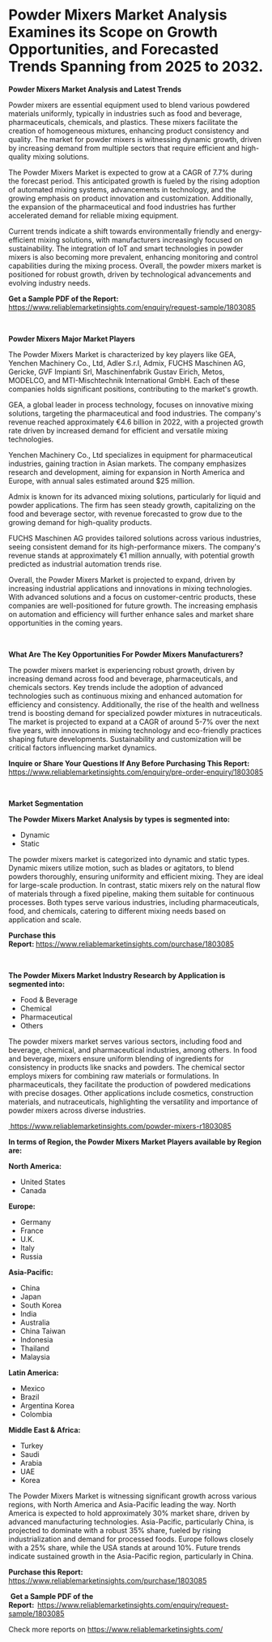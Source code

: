 <p><h1>Powder Mixers Market Analysis Examines its Scope on Growth Opportunities, and Forecasted Trends Spanning from 2025 to 2032.</h1></p><p><strong>Powder Mixers Market Analysis and Latest Trends</strong></p>
<p><p>Powder mixers are essential equipment used to blend various powdered materials uniformly, typically in industries such as food and beverage, pharmaceuticals, chemicals, and plastics. These mixers facilitate the creation of homogeneous mixtures, enhancing product consistency and quality. The market for powder mixers is witnessing dynamic growth, driven by increasing demand from multiple sectors that require efficient and high-quality mixing solutions.</p><p>The Powder Mixers Market is expected to grow at a CAGR of 7.7% during the forecast period. This anticipated growth is fueled by the rising adoption of automated mixing systems, advancements in technology, and the growing emphasis on product innovation and customization. Additionally, the expansion of the pharmaceutical and food industries has further accelerated demand for reliable mixing equipment.</p><p>Current trends indicate a shift towards environmentally friendly and energy-efficient mixing solutions, with manufacturers increasingly focused on sustainability. The integration of IoT and smart technologies in powder mixers is also becoming more prevalent, enhancing monitoring and control capabilities during the mixing process. Overall, the powder mixers market is positioned for robust growth, driven by technological advancements and evolving industry needs.</p></p>
<p><strong>Get a Sample PDF of the Report:&nbsp;</strong> <a href="https://www.reliablemarketinsights.com/enquiry/request-sample/1803085?utm_campaign=3008&utm_medium=2&utm_source=Github&utm_content=ia&utm_term=10042025&utm_id=powder-mixers">https://www.reliablemarketinsights.com/enquiry/request-sample/1803085</a></p>
<p>&nbsp;</p>
<p><strong>Powder Mixers Major Market Players</strong></p>
<p><p>The Powder Mixers Market is characterized by key players like GEA, Yenchen Machinery Co., Ltd, Adler S.r.l, Admix, FUCHS Maschinen AG, Gericke, GVF Impianti Srl, Maschinenfabrik Gustav Eirich, Metos, MODELCO, and MTI-Mischtechnik International GmbH. Each of these companies holds significant positions, contributing to the market's growth.</p><p>GEA, a global leader in process technology, focuses on innovative mixing solutions, targeting the pharmaceutical and food industries. The company's revenue reached approximately €4.6 billion in 2022, with a projected growth rate driven by increased demand for efficient and versatile mixing technologies.</p><p>Yenchen Machinery Co., Ltd specializes in equipment for pharmaceutical industries, gaining traction in Asian markets. The company emphasizes research and development, aiming for expansion in North America and Europe, with annual sales estimated around $25 million.</p><p>Admix is known for its advanced mixing solutions, particularly for liquid and powder applications. The firm has seen steady growth, capitalizing on the food and beverage sector, with revenue forecasted to grow due to the growing demand for high-quality products.</p><p>FUCHS Maschinen AG provides tailored solutions across various industries, seeing consistent demand for its high-performance mixers. The company's revenue stands at approximately €1 million annually, with potential growth predicted as industrial automation trends rise.</p><p>Overall, the Powder Mixers Market is projected to expand, driven by increasing industrial applications and innovations in mixing technologies. With advanced solutions and a focus on customer-centric products, these companies are well-positioned for future growth. The increasing emphasis on automation and efficiency will further enhance sales and market share opportunities in the coming years.</p></p>
<p>&nbsp;</p>
<p><strong>What Are The Key Opportunities For Powder Mixers Manufacturers?</strong></p>
<p><p>The powder mixers market is experiencing robust growth, driven by increasing demand across food and beverage, pharmaceuticals, and chemicals sectors. Key trends include the adoption of advanced technologies such as continuous mixing and enhanced automation for efficiency and consistency. Additionally, the rise of the health and wellness trend is boosting demand for specialized powder mixtures in nutraceuticals. The market is projected to expand at a CAGR of around 5-7% over the next five years, with innovations in mixing technology and eco-friendly practices shaping future developments. Sustainability and customization will be critical factors influencing market dynamics.</p></p>
<p><strong>Inquire or Share Your Questions If Any Before Purchasing This Report:</strong> <a href="https://www.reliablemarketinsights.com/enquiry/pre-order-enquiry/1803085?utm_campaign=3008&utm_medium=2&utm_source=Github&utm_content=ia&utm_term=10042025&utm_id=powder-mixers">https://www.reliablemarketinsights.com/enquiry/pre-order-enquiry/1803085</a></p>
<p>&nbsp;</p>
<p><strong>Market Segmentation</strong></p>
<p><strong>The Powder Mixers Market Analysis by types is segmented into:</strong></p>
<p><ul><li>Dynamic</li><li>Static</li></ul></p>
<p><p>The powder mixers market is categorized into dynamic and static types. Dynamic mixers utilize motion, such as blades or agitators, to blend powders thoroughly, ensuring uniformity and efficient mixing. They are ideal for large-scale production. In contrast, static mixers rely on the natural flow of materials through a fixed pipeline, making them suitable for continuous processes. Both types serve various industries, including pharmaceuticals, food, and chemicals, catering to different mixing needs based on application and scale.</p></p>
<p><strong>Purchase this Report:&nbsp;</strong><a href="https://www.reliablemarketinsights.com/purchase/1803085?utm_campaign=3008&utm_medium=2&utm_source=Github&utm_content=ia&utm_term=10042025&utm_id=powder-mixers">https://www.reliablemarketinsights.com/purchase/1803085</a></p>
<p>&nbsp;</p>
<p><strong>The Powder Mixers Market Industry Research by Application is segmented into:</strong></p>
<p><ul><li>Food & Beverage</li><li>Chemical</li><li>Pharmaceutical</li><li>Others</li></ul></p>
<p><p>The powder mixers market serves various sectors, including food and beverage, chemical, and pharmaceutical industries, among others. In food and beverage, mixers ensure uniform blending of ingredients for consistency in products like snacks and powders. The chemical sector employs mixers for combining raw materials or formulations. In pharmaceuticals, they facilitate the production of powdered medications with precise dosages. Other applications include cosmetics, construction materials, and nutraceuticals, highlighting the versatility and importance of powder mixers across diverse industries.</p></p>
<p><a href="https://www.reliablemarketinsights.com/powder-mixers-r1803085?utm_campaign=3008&utm_medium=2&utm_source=Github&utm_content=ia&utm_term=10042025&utm_id=powder-mixers">&nbsp;https://www.reliablemarketinsights.com/powder-mixers-r1803085</a></p>
<p><strong>In terms of Region, the Powder Mixers Market Players available by Region are:</strong></p>
<p>
    <p> <strong> North America: </strong>
        <ul>
            <li>United States</li>
            <li>Canada</li>
        </ul>
        </p> 
    <p> <strong> Europe: </strong>
        <ul>
            <li>Germany</li>
            <li>France</li>
            <li>U.K.</li>
            <li>Italy</li>
            <li>Russia</li>
        </ul>
        </p> 
    <p> <strong> Asia-Pacific: </strong>
        <ul>
            <li>China</li>
            <li>Japan</li>
            <li>South Korea</li>
            <li>India</li>
            <li>Australia</li>
            <li>China Taiwan</li>
            <li>Indonesia</li>
            <li>Thailand</li>
            <li>Malaysia</li>
        </ul>
        </p> 
    <p> <strong> Latin America: </strong>
        <ul>
            <li>Mexico</li>
            <li>Brazil</li>
            <li>Argentina Korea</li>
            <li>Colombia</li>
        </ul>
        </p> 
    <p> <strong> Middle East & Africa: </strong>
        <ul>
            <li>Turkey</li>
            <li>Saudi</li>
            <li>Arabia</li>
            <li>UAE</li>
            <li>Korea</li>
        </ul>
    </p>
    </p>
<p><p>The Powder Mixers Market is witnessing significant growth across various regions, with North America and Asia-Pacific leading the way. North America is expected to hold approximately 30% market share, driven by advanced manufacturing technologies. Asia-Pacific, particularly China, is projected to dominate with a robust 35% share, fueled by rising industrialization and demand for processed foods. Europe follows closely with a 25% share, while the USA stands at around 10%. Future trends indicate sustained growth in the Asia-Pacific region, particularly in China.</p></p>
<p><strong>Purchase this Report: </strong><a href="https://www.reliablemarketinsights.com/purchase/1803085?utm_campaign=3008&utm_medium=2&utm_source=Github&utm_content=ia&utm_term=10042025&utm_id=powder-mixers">https://www.reliablemarketinsights.com/purchase/1803085</a></p>
<p>&nbsp;<strong>Get a Sample PDF of the Report:&nbsp;&nbsp;</strong><a href="https://www.reliablemarketinsights.com/enquiry/request-sample/1803085?utm_campaign=3008&utm_medium=2&utm_source=Github&utm_content=ia&utm_term=10042025&utm_id=powder-mixers">https://www.reliablemarketinsights.com/enquiry/request-sample/1803085</a></p>
<p><strong></strong></p>
<p>Check more reports on <a href="https://www.reliablemarketinsights.com/?utm_campaign=3008&utm_medium=2&utm_source=Github&utm_content=ia&utm_term=10042025&utm_id=powder-mixers">https://www.reliablemarketinsights.com/</a></p>